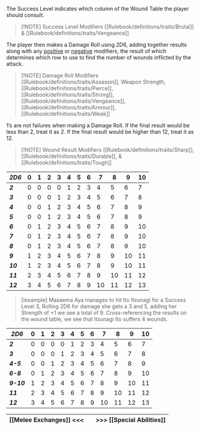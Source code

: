 The Success Level indicates which column of the Wound Table the player should consult.

> [!NOTE] Success Level Modifiers
> [[Rulebook/definitions/traits/Brutal]] & [[Rulebook/definitions/traits/Vengeance]]

The player then makes a Damage Roll using 2D6, adding together results along with any [positive](Damage%20Roll%20Modifiers.md#Positive%20Modifiers) or [negative](Damage%20Roll%20Modifiers.md#Negative%20Modifiers) modifiers, the result of which determines which row to use to find the number of wounds inflicted by the attack.

>[!NOTE] Damage Roll Modifiers
>[[Rulebook/definitions/traits/Assassin]], Weapon Strength, [[Rulebook/definitions/traits/Pierce]], [[Rulebook/definitions/traits/Strong]], [[Rulebook/definitions/traits/Vengeance]], [[Rulebook/definitions/traits/Armour]], [[Rulebook/definitions/traits/Weak]]

1’s are not failures when making a Damage Roll.
If the final result would be less than 2, treat it  as 2.
If the final result would be higher than 12, treat it as 12.

>[!NOTE] Wound Result Modifiers
>[[Rulebook/definitions/traits/Sharp]], [[Rulebook/definitions/traits/Durable]], & [[Rulebook/definitions/traits/Tough]]

<span id="damagetable">

| *2D6*    | 0   | 1   | 2   | 3   | 4   | 5   | 6   | 7   | 8   | 9   | 10  |
| -------- | --- | --- | --- | --- | --- | --- | --- | --- | --- | --- | --- |
| ***2***  | 0   | 0   | 0   | 0   | 1   | 2   | 3   | 4   | 5   | 6   | 7   |
| ***3***  | 0   | 0   | 0   | 1   | 2   | 3   | 4   | 5   | 6   | 7   | 8   |
| ***4***  | 0   | 0   | 1   | 2   | 3   | 4   | 5   | 6   | 7   | 8   | 9   |
| ***5***  | 0   | 0   | 1   | 2   | 3   | 4   | 5   | 6   | 7   | 8   | 9   |
| ***6***  | 0   | 1   | 2   | 3   | 4   | 5   | 6   | 7   | 8   | 9   | 10  |
| ***7***  | 0   | 1   | 2   | 3   | 4   | 5   | 6   | 7   | 8   | 9   | 10  |
| ***8***  | 0   | 1   | 2   | 3   | 4   | 5   | 6   | 7   | 8   | 9   | 10  |
| ***9***  | 1   | 2   | 3   | 4   | 5   | 6   | 7   | 8   | 9   | 10  | 11  |
| ***10*** | 1   | 2   | 3   | 4   | 5   | 6   | 7   | 8   | 9   | 10  | 11  |
| ***11*** | 2   | 3   | 4   | 5   | 6   | 7   | 8   | 9   | 10  | 11  | 12  |
| ***12*** | 3   | 4   | 5   | 6   | 7   | 8   | 9   | 10  | 11  | 12  | 13  |

</span>

> [!example]
> Masaema Aya manages to hit Ito Itsunagi for a Success Level 3, Rolling 2D6 for damage she gets a 3 and 5, adding her Strength of +1 we see a total of 9.
> Cross-referencing the results on the wound table, we see that Itsunagi Ito suffers 4 wounds.

<span id="headedtable">

| *2D6*      | 0   | 1   | 2   | 3   | 4   | 5   | 6   | 7   | 8   | 9   | 10  |
| ---------- | --- | --- | --- | --- | --- | --- | --- | --- | --- | --- | --- |
| ***2***    | 0   | 0   | 0   | 0   | 1   | 2   | 3   | 4   | 5   | 6   | 7   |
| ***3***    | 0   | 0   | 0   | 1   | 2   | 3   | 4   | 5   | 6   | 7   | 8   |
| ***4-5***  | 0   | 0   | 1   | 2   | 3   | 4   | 5   | 6   | 7   | 8   | 9   |
| ***6-8***  | 0   | 1   | 2   | 3   | 4   | 5   | 6   | 7   | 8   | 9   | 10  |
| ***9-10*** | 1   | 2   | 3   | 4   | 5   | 6   | 7   | 8   | 9   | 10  | 11  |
| ***11***   | 2   | 3   | 4   | 5   | 6   | 7   | 8   | 9   | 10  | 11  | 12  |
| ***12***   | 3   | 4   | 5   | 6   | 7   | 8   | 9   | 10  | 11  | 12  | 13  |

</span>

| [[Melee Exchanges]] <<< |     | >>> [[Special Abilities]] |
| ----------------------- | --- | ------------------------- |
